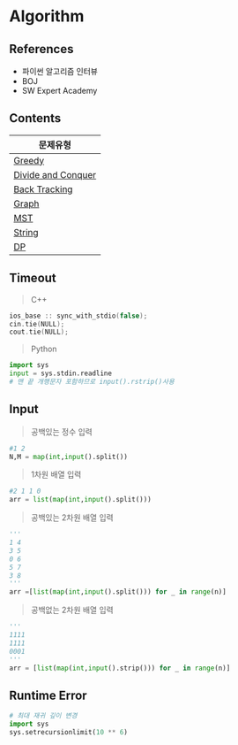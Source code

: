 # Algorithm

## References
- 파이썬 알고리즘 인터뷰  
- BOJ  
- SW Expert Academy

## Contents
|문제유형|
|---|
|[Greedy](https://github.com/jimin3263/Algorithm_study/tree/main/greedy)|
|[Divide and Conquer](https://github.com/jimin3263/Algorithm_study/tree/main/Divide%20and%20Conquer)|
|[Back Tracking](https://github.com/jimin3263/Algorithm_study/tree/main/Backtracking)|
|[Graph](https://github.com/jimin3263/Algorithm_study/tree/main/Graph)|
|[MST](https://github.com/jimin3263/Algorithm_study/tree/main/MST)|
|[String](https://github.com/jimin3263/Algorithm_study/tree/main/String)|
|[DP](https://github.com/jimin3263/Algorithm_study/tree/main/DP)|


## Timeout
> C++
```c++
ios_base :: sync_with_stdio(false); 
cin.tie(NULL);
cout.tie(NULL);
```

> Python
```python
import sys
input = sys.stdin.readline
# 맨 끝 개행문자 포함하므로 input().rstrip()사용
```

## Input
> 공백있는 정수 입력
```python
#1 2
N,M = map(int,input().split())
```
> 1차원 배열 입력
```python
#2 1 1 0
arr = list(map(int,input().split()))
```
> 공백있는 2차원 배열 입력
```python
'''
1 4
3 5
0 6
5 7
3 8
'''
arr =[list(map(int,input().split())) for _ in range(n)]
```
> 공백없는 2차원 배열 입력
```python
'''
1111
1111
0001
'''
arr = [list(map(int,input().strip())) for _ in range(n)]
```

## Runtime Error
```python
# 최대 재귀 깊이 변경
import sys
sys.setrecursionlimit(10 ** 6)
```

